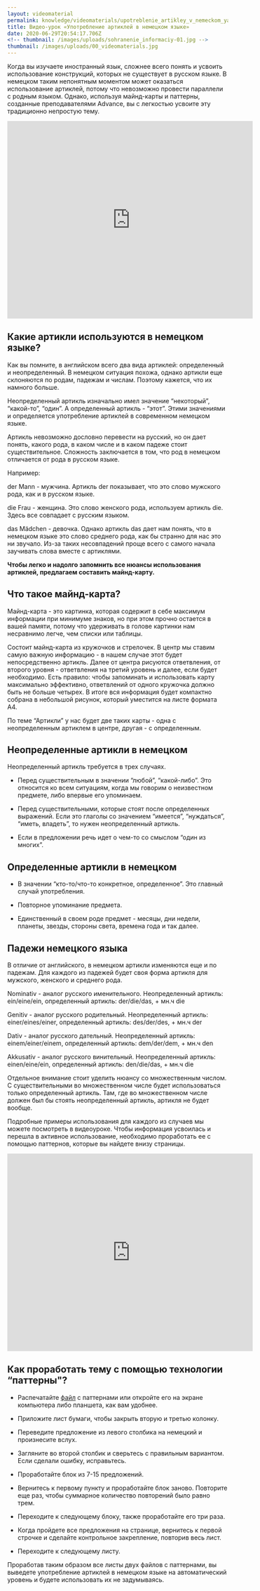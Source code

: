 ```yaml
---
layout: videomaterial
permalink: knowledge/videomaterials/upotreblenie_artikley_v_nemeckom_yazyke/index.html
title: Видео-урок «Употребление артиклей в немецком языке»
date: 2020-06-29T20:54:17.706Z
<!-- thumbnail: /images/uploads/sohranenie_informaciy-01.jpg -->
thumbnail: /images/uploads/00_videomaterials.jpg
---
```

Когда вы изучаете иностранный язык, сложнее всего понять и усвоить использование конструкций, которых не существует в русском языке. В немецком таким непонятным моментом может оказаться использование артиклей, потому что невозможно провести параллели с родным языком. Однако, используя майнд-карты и паттерны, созданные преподавателями Advance, вы с легкостью усвоите эту традиционно непростую тему.

<iframe src="https://player.vimeo.com/video/152000813" width="560" height="450" frameborder="0" webkitallowfullscreen mozallowfullscreen allowfullscreen></iframe>

## Какие артикли используются в немецком языке?

Как вы помните, в английском всего два вида артиклей: определенный и неопределенный. В немецком ситуация похожа, однако артикли еще склоняются по родам, падежам и числам. Поэтому кажется, что их намного больше.

Неопределенный артикль изначально имел значение “некоторый”, “какой-то”, “один”. А определенный артикль - “этот”. Этими значениями и определяется употребление артиклей в современном немецком языке.

Артикль невозможно дословно перевести на русский, но он дает понять, какого рода, в каком числе и в каком падеже стоит существительное. Сложность заключается в том, что род в немецком отличается от рода в русском языке.

Например:

der Mann - мужчина. Артикль der показывает, что это слово мужского рода, как и в русском языке.

die Frau - женщина. Это слово женского рода, используем артикль die. Здесь все совпадает с русским языком.

das Mädchen - девочка. Однако артикль das дает нам понять, что в немецком языке это слово среднего рода, как бы странно для нас это ни звучало. Из-за таких несовпадений проще всего с самого начала заучивать слова вместе с артиклями.

**Чтобы легко и надолго запомнить все нюансы использования артиклей, предлагаем составить майнд-карту.**

## Что такое майнд-карта?

Майнд-карта - это картинка, которая содержит в себе максимум информации при минимуме знаков, но при этом прочно остается в вашей памяти, потому что удерживать в голове картинки нам несравнимо легче, чем списки или таблицы.

Состоит майнд-карта из кружочков и стрелочек. В центр мы ставим самую важную информацию - в нашем случае этот будет непосредственно артикль. Далее от центра рисуются ответвления, от второго уровня - ответвления на третий уровень и далее, если будет необходимо. Есть правило: чтобы запоминать и использовать карту максимально эффективно, ответвлений от одного кружочка должно быть не больше четырех. В итоге вся информация будет компактно собрана в небольшой рисунок, который уместится на листе формата А4.

По теме “Артикли” у нас будет две таких карты - одна с неопределенным артиклем в центре, другая - с определенным.

## Неопределенные артикли в немецком

Неопределенный артикль требуется в трех случаях.

- Перед существительным в значении “любой”, “какой-либо”. Это относится ко всем ситуациям, когда мы говорим о неизвестном предмете, либо впервые его упоминаем.
	
- Перед существительными, которые стоят после определенных выражений. Если это глаголы со значением “имеется”, “нуждаться”, “иметь, владеть”, то нужен неопределенный артикль.
	
- Если в предложении речь идет о чем-то со смыслом “один из многих”.

## Определенные артикли в немецком

- В значении “кто-то/что-то конкретное, определенное”. Это главный случай употребления.
	
- Повторное упоминание предмета.

- Единственный в своем роде предмет - месяцы, дни недели, планеты, звезды, стороны света, времена года и так далее.

## Падежи немецкого языка

В отличие от английского, в немецком артикли изменяются еще и по падежам. Для каждого из падежей будет своя форма артикля для мужского, женского и среднего рода.

Nominativ - аналог русского именительного. Неопределенный артикль: ein/eine/ein, определенный артикль: der/die/das, + мн.ч die

Genitiv - аналог русского родительный. Неопределенный артикль: einer/eines/einer, определенный артикль: des/der/des, + мн.ч der

Dativ - аналог русского дательный. Неопределенный артикль: einem/einer/einem, определенный артикль: dem/der/dem, + мн.ч den

Akkusativ - аналог русского винительный. Неопределенный артикль: einen/eine/ein, определенный артикль: den/die/das, + мн.ч die

Отдельное внимание стоит уделить нюансу со множественным числом. С существительными во множественном числе будет использоваться только определенный артикль. Там, где во множественном числе должен был бы стоять неопределенный артикль, артикля не будет вообще.

Подробные примеры использования для каждого из случаев мы можете посмотреть в видеоуроке. Чтобы информация усвоилась и перешла в активное использование, необходимо проработать ее с помощью паттернов, которые вы найдете внизу страницы.

<iframe src="https://player.vimeo.com/video/152000813" width="560" height="450" frameborder="0" webkitallowfullscreen mozallowfullscreen allowfullscreen></iframe>

## Как проработать тему с помощью технологии “паттерны"?

- Распечатайте [файл](Patterny_artikli_v_nemetskom_yazyke.pdf) с паттернами или откройте его на экране компьютера либо планшета, как вам удобнее.
	
- Приложите лист бумаги, чтобы закрыть вторую и третью колонку.
	
- Переведите предложение из левого столбика на немецкий и произнесите вслух.
	
- Загляните во второй столбик и сверьтесь с правильным вариантом. Если сделали ошибку, исправьтесь.

- Проработайте блок из 7-15 предложений.
	
- Вернитесь к первому пункту и проработайте блок заново. Повторите еще раз, чтобы суммарное количество повторений было равно трем.

- Переходите к следующему блоку, также проработайте его три раза.

- Когда пройдете все предложения на странице, вернитесь к первой строчке и сделайте контрольное закрепление, повторив весь лист.

- Переходите к следующему листу.


Проработав таким образом все листы двух файлов с паттернами, вы выведете употребление артиклей в немецком языке на автоматический уровень и будете использовать их не задумываясь.